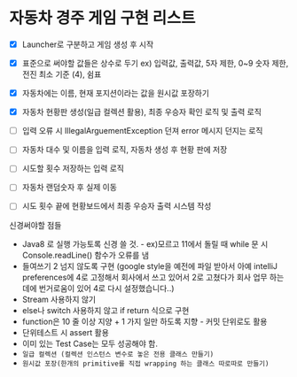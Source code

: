# 자동차 경주 게임 구현 리스트

- [x]  Launcher로 구분하고 게임 생성 후 시작
- [x]  표준으로 써야할 값들은 상수로 두기 ex) 입력값, 출력값, 5자 제한, 0~9 숫자 제한, 전진 최소 기준 (4), 쉼표
- [x]  자동차에는 이름, 현재 포지션이라는 값을 원시값 포장하기  
- [x]  자동차 현황판 생성(일급 컬렉션 활용), 최종 우승자 확인 로직 및 출력 로직
- [ ]  입력 오류 시 IllegalArguementException 던져 error 메시지 던지는 로직
- [ ]  자동차 대수 및 이름을 입력 로직, 자동차 생성 후 현황 판에 저장
- [ ]  시도할 횟수 저장하는 입력 로직
- [ ]  자동차 랜덤숫자 후 실제 이동
- [ ]  시도 횟수 끝에 현황보드에서 최종 우승자 출력 시스템 작성


신경써야할 점들

- Java8 로 실행 가능토록 신경 쓸 것. - ex)모르고 11에서 돌릴 때 while 문 시 Console.readLine() 함수가 오류를 냄
- 들여쓰기 2 넘지 않도록 구현 (google style을 예전에 파일 받아서 아예 intelliJ preferences에 4로 고정해서 회사에서 쓰고 있어서 2로 고쳤다가 회사 업무 하는 데에 번거로움이 있어 4로 다시 설정했습니다..)
- Stream 사용하지 않기
- else나 switch 사용하지 않고 if return  식으로 구현
- function은 10 줄 이상 지양 + 1 가지 일만 하도록 지향 - 커밋 단위로도 활용
- 단위테스트 시 assert 활용
- 이미 있는 Test Case는 모두 성공해야 함.
- `일급 컬렉션 (컬렉션 인스턴스 변수로 놓은 전용 클래스 만들기)`
- `원시값 포장(한개의 primitive를 직접 wrapping 하는 클래스 따로따로 만들기)`
